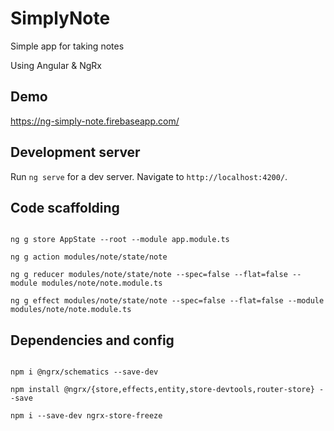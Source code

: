 # SimplyNote

Simple app for taking notes

Using Angular & NgRx

## Demo

https://ng-simply-note.firebaseapp.com/

## Development server

Run `ng serve` for a dev server. Navigate to `http://localhost:4200/`.

## Code scaffolding

```

ng g store AppState --root --module app.module.ts

ng g action modules/note/state/note

ng g reducer modules/note/state/note --spec=false --flat=false --module modules/note/note.module.ts

ng g effect modules/note/state/note --spec=false --flat=false --module modules/note/note.module.ts

```

## Dependencies and config

```

npm i @ngrx/schematics --save-dev

npm install @ngrx/{store,effects,entity,store-devtools,router-store} --save

npm i --save-dev ngrx-store-freeze

```
